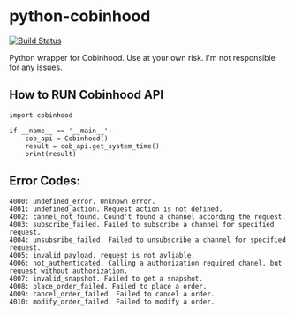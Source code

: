# python-cobinhood
[![Build Status](https://travis-ci.org/SachinJayaram/python-cobinhood.svg?branch=master)](https://travis-ci.org/SachinJayaram/python-cobinhood)

Python wrapper for Cobinhood. Use at your own risk. I'm not responsible for any issues.

## How to RUN Cobinhood API

```
import cobinhood

if __name__ == '__main__':
    cob_api = Cobinhood()
    result = cob_api.get_system_time()
    print(result)
```

## Error Codes:

```
4000: undefined_error. Unknown error.
4001: undefined_action. Request action is not defined.
4002: cannel_not_found. Cound't found a channel according the request.
4003: subscribe_failed. Failed to subscribe a channel for specified request.
4004: unsubsribe_failed. Failed to unsubscribe a channel for specified request.
4005: invalid_payload. request is not avliable.
4006: not_authenticated. Calling a authorization required chanel, but request without authorization.
4007: invalid_snapshot. Failed to get a snapshot.
4008: place_order_failed. Failed to place a order.
4009: cancel_order_failed. Failed to cancel a order.
4010: modify_order_failed. Failed to modify a order.
```

